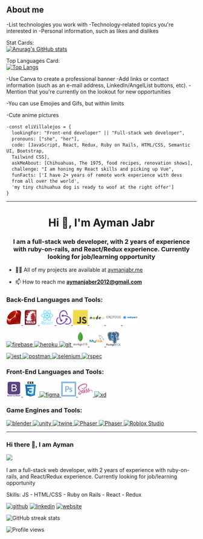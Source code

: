 ## About me
-List technologies you work with
-Technology-related topics you're interested in
-Personal information, such as likes and dislikes


Stat Cards:  
[![Anurag's GitHub stats](https://github-readme-stats.vercel.app/api?username=AymanJabr&count_private=true&theme=vue&show_icons=true)](https://github.com/anuraghazra/github-readme-stats)

Top Languages Card:  
[![Top Langs](https://github-readme-stats.vercel.app/api/top-langs/?username=AymanJabr&layout=compact&theme=vue)](https://github.com/anuraghazra/github-readme-stats)





-Use Canva to create a professional banner
-Add links or contact information (such as an e-mail address, LinkedIn/AngelList buttons, etc).
-Mention that you're currently on the lookout for new opportunities

-You can use Emojies and Gifs, but within limits



-Cute anime pictures

```
-const eliVillalejos = {
  lookingFor: "Front-end developer" || "Full-stack web developer",
  pronouns: ["she", "her"],
  code: [JavaScript, React, Redux, Ruby on Rails, HTML/CSS, Semantic UI, Bootstrap, 
  Tailwind CSS],
  askMeAbout: [Chihuahuas, The 1975, food recipes, renovation shows],
  challenge: "I am honing my React skills and picking up Vue",
  funFacts: ['I have 2+ years of remote work experience with devs 
  from all over the world', 
  'my tiny chihuahua dog is ready to woof at the right offer']
}
```



------------------------------------------------------------------------------------------------------------------------







<h1 align="center">Hi 👋, I'm Ayman Jabr</h1>
<h3 align="center">I am a full-stack web developer, with 2 years of experience with ruby-on-rails, and React/Redux experience. Currently looking for job/learning opportunity</h3>



- 👨‍💻 All of my projects are available at [aymanjabr.me](aymanjabr.me)

- 📫 How to reach me **aymanjaber2012@gmail.com**




<h3 align="left">Back-End Languages and Tools:</h3>
<p align="left">

<a href="https://www.ruby-lang.org/en/" target="_blank"> <img src="https://raw.githubusercontent.com/devicons/devicon/master/icons/ruby/ruby-original.svg" alt="ruby" width="40" height="40"/> </a> <a href="https://rubyonrails.org" target="_blank"> <img src="https://raw.githubusercontent.com/devicons/devicon/master/icons/rails/rails-original-wordmark.svg" alt="rails" width="40" height="40"/> </a> <a href="https://reactjs.org/" target="_blank"> <img src="https://raw.githubusercontent.com/devicons/devicon/master/icons/react/react-original-wordmark.svg" alt="react" width="40" height="40"/> </a> <a href="https://redux.js.org" target="_blank"> <img src="https://raw.githubusercontent.com/devicons/devicon/master/icons/redux/redux-original.svg" alt="redux" width="40" height="40"/> </a> <a href="https://developer.mozilla.org/en-US/docs/Web/JavaScript" target="_blank"> <img src="https://raw.githubusercontent.com/devicons/devicon/master/icons/javascript/javascript-original.svg" alt="javascript" width="40" height="40"/> </a> <a href="https://nodejs.org" target="_blank"> <img src="https://raw.githubusercontent.com/devicons/devicon/master/icons/nodejs/nodejs-original-wordmark.svg" alt="nodejs" width="40" height="40"/> </a> <a href="https://expressjs.com" target="_blank"> <img src="https://raw.githubusercontent.com/devicons/devicon/master/icons/express/express-original-wordmark.svg" alt="express" width="40" height="40"/> </a> <a href="https://webpack.js.org" target="_blank"> <img src="https://raw.githubusercontent.com/devicons/devicon/d00d0969292a6569d45b06d3f350f463a0107b0d/icons/webpack/webpack-original-wordmark.svg" alt="webpack" width="40" height="40"/> </a>

<a href="https://firebase.google.com/" target="_blank"> <img src="https://www.vectorlogo.zone/logos/firebase/firebase-icon.svg" alt="firebase" width="40" height="40"/> </a> <a href="https://heroku.com" target="_blank"> <img src="https://www.vectorlogo.zone/logos/heroku/heroku-icon.svg" alt="heroku" width="40" height="40"/> </a><a href="https://git-scm.com/" target="_blank"> <img src="https://www.vectorlogo.zone/logos/git-scm/git-scm-icon.svg" alt="git" width="40" height="40"/> </a> <a href="https://www.mongodb.com/" target="_blank"> <img src="https://raw.githubusercontent.com/devicons/devicon/master/icons/mongodb/mongodb-original-wordmark.svg" alt="mongodb" width="40" height="40"/> </a> <a href="https://www.mysql.com/" target="_blank"> <img src="https://raw.githubusercontent.com/devicons/devicon/master/icons/mysql/mysql-original-wordmark.svg" alt="mysql" width="40" height="40"/> </a> <a href="https://www.postgresql.org" target="_blank"> <img src="https://raw.githubusercontent.com/devicons/devicon/master/icons/postgresql/postgresql-original-wordmark.svg" alt="postgresql" width="40" height="40"/> </a> 

<a href="https://jestjs.io" target="_blank"> <img src="https://www.vectorlogo.zone/logos/jestjsio/jestjsio-icon.svg" alt="jest" width="40" height="40"/> </a> <a href="https://postman.com" target="_blank"> <img src="https://www.vectorlogo.zone/logos/getpostman/getpostman-icon.svg" alt="postman" width="40" height="40"/> </a> <a href="https://www.selenium.dev" target="_blank"> <img src="https://raw.githubusercontent.com/detain/svg-logos/780f25886640cef088af994181646db2f6b1a3f8/svg/selenium-logo.svg" alt="selenium" width="40" height="40"/> </a><a href="https://rspec.info/" target="_blank"> <img src="https://i.postimg.cc/67q8krph/rspec-logo.png" alt="rspec" width="40" height="40"/> </a>




</p>


<h3 align="left">Front-End Languages and Tools:</h3>
<p align="left"> 
<a href="https://getbootstrap.com" target="_blank"> <img src="https://raw.githubusercontent.com/devicons/devicon/master/icons/bootstrap/bootstrap-plain-wordmark.svg" alt="bootstrap" width="40" height="40"/> </a><a href="https://www.w3schools.com/css/" target="_blank"> <img src="https://raw.githubusercontent.com/devicons/devicon/master/icons/css3/css3-original-wordmark.svg" alt="css3" width="40" height="40"/> </a><a href="https://www.figma.com/" target="_blank"> <img src="https://www.vectorlogo.zone/logos/figma/figma-icon.svg" alt="figma" width="40" height="40"/> </a><a href="https://www.photoshop.com/en" target="_blank"> <img src="https://raw.githubusercontent.com/devicons/devicon/master/icons/photoshop/photoshop-line.svg" alt="photoshop" width="40" height="40"/> </a><a href="https://sass-lang.com" target="_blank"> <img src="https://raw.githubusercontent.com/devicons/devicon/master/icons/sass/sass-original.svg" alt="sass" width="40" height="40"/> </a><a href="https://www.adobe.com/products/xd.html" target="_blank"> <img src="https://cdn.worldvectorlogo.com/logos/adobe-xd.svg" alt="xd" width="40" height="40"/> </a>
</p>


<h3 align="left">Game Engines and Tools:</h3>
<p align="left">
<a href="https://www.blender.org/" target="_blank"> <img src="https://download.blender.org/branding/community/blender_community_badge_white.svg" alt="blender" width="40" height="40"/> </a> <a href="https://unity.com/" target="_blank"> <img src="https://www.vectorlogo.zone/logos/unity3d/unity3d-icon.svg" alt="unity" width="40" height="40"/> </a> <a href="https://twinery.org/" target="_blank"> <img src="https://i.postimg.cc/J0hVZTsn/twine-logo.png" alt="twine" width="40" height="40"/> </a> <a href="https://monogatari.io/" target="_blank"> <img src="https://i.postimg.cc/wRq8rV6q/monogatori.png" alt="Phaser" width="40" height="40"/> </a> <a href="https://phaser.io/" target="_blank"> <img src="https://www.vectorlogo.zone/logos/phaserio/phaserio-icon.svg" alt="Phaser" width="40" height="40"/> </a> <a href="https://www.roblox.com/create" target="_blank"> <img src="https://i.postimg.cc/YhMJ2bBM/roblox-studio-logo.png" alt="Roblox Studio" width="40" height="40"/> </a>


</p>





--------------------------------------------------------------------------------------------------------------------------------



### Hi there 👋, I am Ayman
![](https://arturssmirnovs.github.io/github-profile-readme-generator/images/banner.png)

I am a full-stack web developer, with 2 years of experience with ruby-on-rails, and React/Redux experience. Currently looking for job/learning opportunity

Skills: JS - HTML/CSS - Ruby on Rails - React - Redux



[<img src='https://cdn.jsdelivr.net/npm/simple-icons@3.0.1/icons/github.svg' alt='github' height='40'>](https://github.com/AymanJabr)  [<img src='https://cdn.jsdelivr.net/npm/simple-icons@3.0.1/icons/linkedin.svg' alt='linkedin' height='40'>](https://www.linkedin.com/in/https://www.linkedin.com/in/ayman-jabr//)  [<img src='https://cdn.jsdelivr.net/npm/simple-icons@3.0.1/icons/icloud.svg' alt='website' height='40'>](aymanjabr.me)  


![GitHub streak stats](https://github-readme-streak-stats.herokuapp.com/?user=AymanJabr)  

![Profile views](https://gpvc.arturio.dev/AymanJabr)  